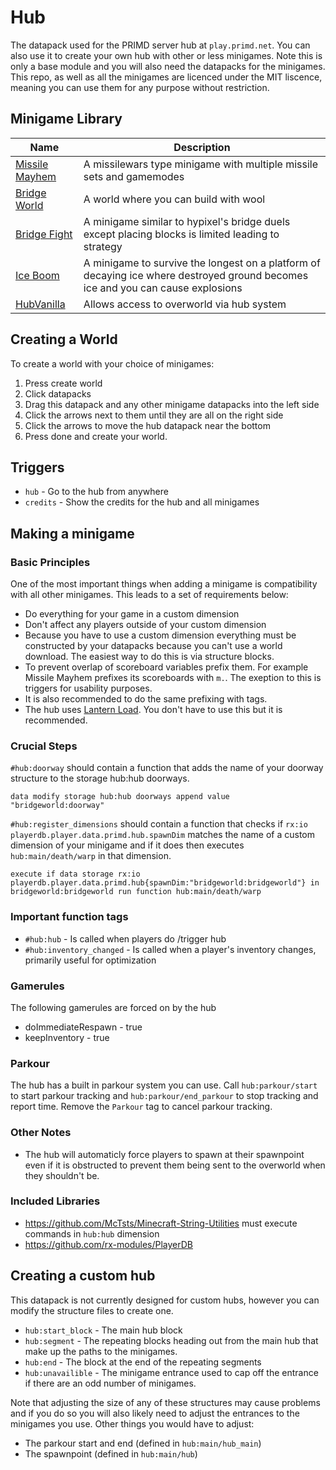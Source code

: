 # Hub

The datapack used for the PRIMD server hub at `play.primd.net`. You can also use it to create your own hub with other or less minigames. Note this is only a base module and you will also need the datapacks for the minigames. This repo, as well as all the minigames are licenced under the MIT liscence, meaning you can use them for any purpose without restriction.

## Minigame Library

|                        Name                                 | Description
| ----------------------------------------------------------- | ------------
| [Missile Mayhem](https://github.com/primd-os/MissileMayhem) | A missilewars type minigame with multiple missile sets and gamemodes
| [Bridge World](https://github.com/primd-os/BridgeWorld)     | A world where you can build with wool
| [Bridge Fight](https://github.com/primd-os/bridgefight)     | A minigame similar to hypixel's bridge duels except placing blocks is limited leading to strategy
| [Ice Boom](https://github.com/primd-os/iceexplosion)        | A minigame to survive the longest on a platform of decaying ice where destroyed ground becomes ice and you can cause explosions
| [HubVanilla](https://github.com/primd-os/HubVanilla)        | Allows access to overworld via hub system

## Creating a World

To create a world with your choice of minigames:

1. Press create world
2. Click datapacks
3. Drag this datapack and any other minigame datapacks into the left side
4. Click the arrows next to them until they are all on the right side
5. Click the arrows to move the hub datapack near the bottom
6. Press done and create your world.

## Triggers

* `hub` - Go to the hub from anywhere
* `credits` - Show the credits for the hub and all minigames

## Making a minigame

### Basic Principles

One of the most important things when adding a minigame is compatibility with all other minigames. This leads to a set of requirements below:

* Do everything for your game in a custom dimension
* Don't affect any players outside of your custom dimension
* Because you have to use a custom dimension everything must be constructed by your datapacks because you can't use a world download. The easiest way to do this is via structure blocks.
* To prevent overlap of scoreboard variables prefix them. For example Missile Mayhem prefixes its scoreboards with `m.`. The exeption to this is triggers for usability purposes.
* It is also recommended to do the same prefixing with tags.
* The hub uses [Lantern Load](https://github.com/LanternMC/Load). You don't have to use this but it is recommended.

### Crucial Steps

`#hub:doorway` should contain a function that adds the name of your doorway structure to the storage hub:hub doorways.

```mcfunction
data modify storage hub:hub doorways append value "bridgeworld:doorway"
```

`#hub:register_dimensions` should contain a function that checks if `rx:io playerdb.player.data.primd.hub.spawnDim` matches the name of a custom dimension of your minigame and if it does then executes `hub:main/death/warp` in that dimension.

```mcfunction
execute if data storage rx:io playerdb.player.data.primd.hub{spawnDim:"bridgeworld:bridgeworld"} in bridgeworld:bridgeworld run function hub:main/death/warp
```

### Important function tags

* `#hub:hub` - Is called when players do /trigger hub
* `#hub:inventory_changed` - Is called when a player's inventory changes, primarily useful for optimization

### Gamerules

The following gamerules are forced on by the hub

* doImmediateRespawn - true
* keepInventory - true

### Parkour

The hub has a built in parkour system you can use. Call `hub:parkour/start` to start parkour tracking and `hub:parkour/end_parkour` to stop tracking and report time. Remove the `Parkour` tag to cancel parkour tracking.

### Other Notes

* The hub will automaticly force players to spawn at their spawnpoint even if it is obstructed to prevent them being sent to the overworld when they shouldn't be.

### Included Libraries

* <https://github.com/McTsts/Minecraft-String-Utilities> must execute commands in `hub:hub` dimension
* <https://github.com/rx-modules/PlayerDB>

## Creating a custom hub

This datapack is not currently designed for custom hubs, however you can modify the structure files to create one.

* `hub:start_block` - The main hub block
* `hub:segment` - The repeating blocks heading out from the main hub that make up the paths to the minigames.
* `hub:end` - The block at the end of the repeating segments
* `hub:unavailible` - The minigame entrance used to cap off the entrance if there are an odd number of minigames.

Note that adjusting the size of any of these structures may cause problems and if you do so you will also likely need to adjust the entrances to the minigames you use. Other things you would have to adjust:

* The parkour start and end (defined in `hub:main/hub_main`)
* The spawnpoint (defined in `hub:main/hub`)

